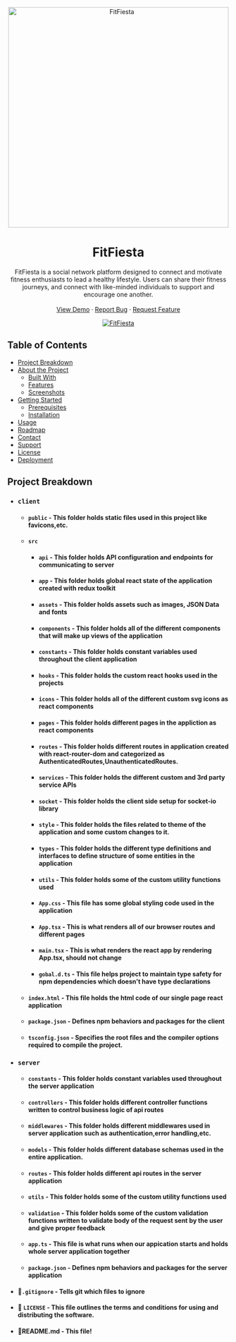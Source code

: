 <p align="center">
  <a href="#" target="_blank">
    <img 
      src="https://res.cloudinary.com/dyfm31f1n/image/upload/v1677358851/fit-fiesta/placeholders/FITFIESTA-removebg-preview_bzf3ww.png"
      alt="FitFiesta"
      title="FitFiesta"
      width="500"
    />
    <br/>
  </a>
</p>

<h1 align="center">FitFiesta</h1>
 <p align="center">
   FitFiesta is a social network platform designed to connect and motivate fitness enthusiasts to lead a healthy lifestyle. Users can share their fitness journeys,  and connect with like-minded individuals to support and encourage one another.
    <br />
    <br />
    <a href="#">View Demo</a>
    ·
    <a href="https://github.com/satishnaikawadi2011/fit-fiesta/issues">Report Bug</a>
    ·
    <a href="https://github.com/satishnaikawadi2011/fit-fiesta/issues">Request Feature</a>
  </p>

  <p align="center">
  <a href="#" target="_blank">
<img src="https://res.cloudinary.com/dyfm31f1n/image/upload/v1677359546/fit-fiesta/screenshots/landing-page_ljx1dn.png" title="FitFiesta" alt="FitFiesta"
/>
</a>
</p>

## Table of Contents
- [Project Breakdown](#project-breakdown)
- [About the Project](#about-the-project)
  - [Built With](#built-with)
  - [Features](#features)
  - [Screenshots](#screenshots)
- [Getting Started](#getting-started)
  - [Prerequisites](#prerequisites)
  - [Installation](#installation)
- [Usage](#usage)
- [Roadmap](#roadmap)
- [Contact](#maintainer)
- [Support](#support)
- [License](#license)
- [Deployment](#deployment)

## Project Breakdown
- ### `client`
    - #### `public` - This folder holds static files used in this project like favicons,etc. 
    - #### `src`
        - #### `api` - This folder holds API configuration and endpoints for communicating to server 
        - #### `app` - This folder holds global react state of the application created with redux toolkit
        - #### `assets` - This folder holds assets such as images, JSON Data and fonts
        - #### `components` - This folder holds all of the different components that will make up views of the application
        - #### `constants` - This folder holds constant variables used throughout the client application
        - #### `hooks` - This folder holds the custom react hooks used in the projects
        - #### `icons` - This folder holds all of the different custom svg icons as react components
        - #### `pages` - This folder holds different pages in the appliction as react components
        - #### `routes` - This folder holds different routes in application created with react-router-dom and categorized as AuthenticatedRoutes,UnauthenticatedRoutes.
        - #### `services` - This folder holds the different custom and  3rd party service APIs
        - #### `socket` - This folder holds the client side setup for socket-io library
        - #### `style` - This folder holds the files related to theme of the application and some custom changes to it.
        - #### `types` - This folder holds the different type definitions and interfaces to define structure of some entities in the application
        - #### `utils` - This folder holds some of the custom utility functions used
        - #### `App.css` - This file has some global styling code used in the application
        - #### `App.tsx` - This is what renders all of our browser routes and different pages
        - #### `main.tsx` - This is what renders the react app by rendering App.tsx, should not change
        - #### `gobal.d.ts` - This file helps project to maintain type safety for npm dependencies which doesn't have type declarations
    - #### `index.html` - This file holds the html code of our single page react application
    - #### `package.json` - Defines npm behaviors and packages for the client
    - #### `tsconfig.json` - Specifies the root files and the compiler options required to compile the project.
- ### `server`
    - #### `constants` - This folder holds constant variables used throughout the server application
    - #### `controllers` - This folder holds different controller functions written to control business logic of api routes
    - #### `middlewares` - This folder holds different middlewares used in server application such as authentication,error handling,etc.
    - #### `models` - This folder holds different database schemas used in the entire application.
    - #### `routes` - This folder holds different api routes in the server application
    - #### `utils` - This folder holds some of the custom utility functions used
    - #### `validation` - This folder holds some of the custom validation functions written to validate body of the request sent by the user and give proper feedback
    - #### `app.ts` - This file is what runs when our appication starts and holds whole server application together
    - #### `package.json` - Defines npm behaviors and packages for the server application
- #### 🙈`.gitignore` - Tells git which files to ignore
- #### 🔐 `LICENSE` - This file outlines the terms and conditions for using and distributing the software.
- #### 📝README.md - This file!
